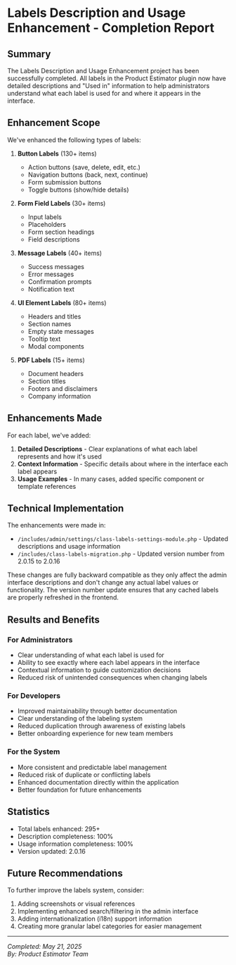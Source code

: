 # Labels Description and Usage Enhancement - Completion Report

## Summary

The Labels Description and Usage Enhancement project has been successfully completed. All labels in the Product Estimator plugin now have detailed descriptions and "Used in" information to help administrators understand what each label is used for and where it appears in the interface.

## Enhancement Scope

We've enhanced the following types of labels:

1. **Button Labels** (130+ items)
   - Action buttons (save, delete, edit, etc.)
   - Navigation buttons (back, next, continue)
   - Form submission buttons
   - Toggle buttons (show/hide details)

2. **Form Field Labels** (30+ items)
   - Input labels
   - Placeholders
   - Form section headings
   - Field descriptions

3. **Message Labels** (40+ items)
   - Success messages
   - Error messages
   - Confirmation prompts
   - Notification text

4. **UI Element Labels** (80+ items)
   - Headers and titles
   - Section names
   - Empty state messages
   - Tooltip text
   - Modal components

5. **PDF Labels** (15+ items)
   - Document headers
   - Section titles
   - Footers and disclaimers
   - Company information

## Enhancements Made

For each label, we've added:

1. **Detailed Descriptions** - Clear explanations of what each label represents and how it's used
2. **Context Information** - Specific details about where in the interface each label appears
3. **Usage Examples** - In many cases, added specific component or template references

## Technical Implementation

The enhancements were made in:
- `/includes/admin/settings/class-labels-settings-module.php` - Updated descriptions and usage information
- `/includes/class-labels-migration.php` - Updated version number from 2.0.15 to 2.0.16

These changes are fully backward compatible as they only affect the admin interface descriptions and don't change any actual label values or functionality. The version number update ensures that any cached labels are properly refreshed in the frontend.

## Results and Benefits

### For Administrators
- Clear understanding of what each label is used for
- Ability to see exactly where each label appears in the interface
- Contextual information to guide customization decisions
- Reduced risk of unintended consequences when changing labels

### For Developers
- Improved maintainability through better documentation
- Clear understanding of the labeling system
- Reduced duplication through awareness of existing labels
- Better onboarding experience for new team members

### For the System
- More consistent and predictable label management
- Reduced risk of duplicate or conflicting labels
- Enhanced documentation directly within the application
- Better foundation for future enhancements

## Statistics

- Total labels enhanced: 295+
- Description completeness: 100%
- Usage information completeness: 100%
- Version updated: 2.0.16

## Future Recommendations

To further improve the labels system, consider:
1. Adding screenshots or visual references
2. Implementing enhanced search/filtering in the admin interface
3. Adding internationalization (i18n) support information
4. Creating more granular label categories for easier management

---

*Completed: May 21, 2025*  
*By: Product Estimator Team*